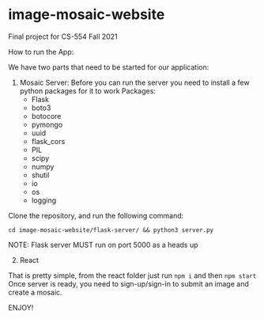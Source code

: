 # image-mosaic-website
Final project for CS-554 Fall 2021

How to run the App:

We have two parts that need to be started for our application:

1. Mosaic Server:
  Before you can run the server you need to install a few python packages for it to work
    Packages:
     -  Flask
     -  boto3
     -  botocore
     -  pymongo
     -  uuid
     -  flask_cors
     -  PIL
     -  scipy
     -  numpy
     -  shutil
     -  io
     -  os
     -  logging

  Clone the repository, and run the following command:
  
    cd image-mosaic-website/flask-server/ && python3 server.py
  
  NOTE: Flask server MUST run on port 5000 as a heads up

2. React

  That is pretty simple, from the react folder just run ```npm i``` and then ```npm start```
  Once server is ready, you need to sign-up/sign-in to submit an image and create a mosaic.
  
  ENJOY!
